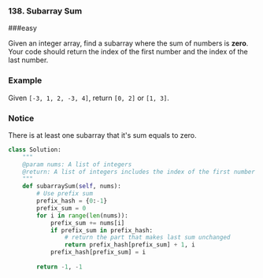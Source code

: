 ###  138. Subarray Sum

###easy

Given an integer array, find a subarray where the sum of numbers is **zero**. Your code should return the index of the first number and the index of the last number.

### Example

Given `[-3, 1, 2, -3, 4]`, return `[0, 2]` or `[1, 3]`.

### Notice

There is at least one subarray that it's sum equals to zero.

```python
class Solution:
    """
    @param nums: A list of integers
    @return: A list of integers includes the index of the first number and the index of the last number
    """
    def subarraySum(self, nums):
        # Use prefix sum
        prefix_hash = {0:-1}
        prefix_sum = 0
        for i in range(len(nums)):
            prefix_sum += nums[i]
            if prefix_sum in prefix_hash:
                # return the part that makes last sum unchanged
                return prefix_hash[prefix_sum] + 1, i
            prefix_hash[prefix_sum] = i
            
        return -1, -1
```


